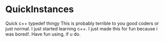 # QuickInstances
Quick c++ typedef thingy                                                                                                                                                                                               This is probably terrible to you good coders or just normal. I just started learning c++.                                                                                                                                  I just made this for fun because i was bored!.                                                                                                                                                                             Have fun using, if u do.
